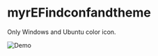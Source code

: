 # myrEFindconfandtheme
Only Windows and Ubuntu color icon.

![Demo](https://github.com/Ljqiii/myrEFindconfandtheme/raw/master/demo.jpg)